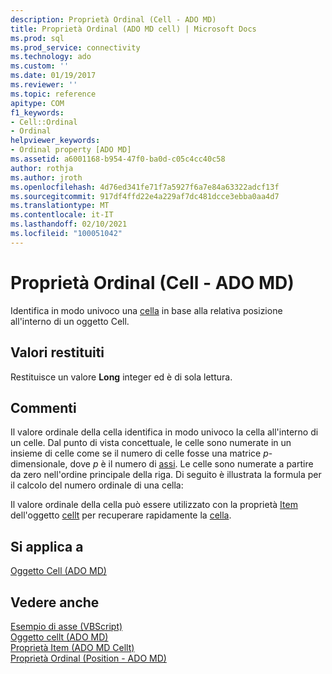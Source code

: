 ```yaml
---
description: Proprietà Ordinal (Cell - ADO MD)
title: Proprietà Ordinal (ADO MD cell) | Microsoft Docs
ms.prod: sql
ms.prod_service: connectivity
ms.technology: ado
ms.custom: ''
ms.date: 01/19/2017
ms.reviewer: ''
ms.topic: reference
apitype: COM
f1_keywords:
- Cell::Ordinal
- Ordinal
helpviewer_keywords:
- Ordinal property [ADO MD]
ms.assetid: a6001168-b954-47f0-ba0d-c05c4cc40c58
author: rothja
ms.author: jroth
ms.openlocfilehash: 4d76ed341fe71f7a5927f6a7e84a63322adcf13f
ms.sourcegitcommit: 917df4ffd22e4a229af7dc481dcce3ebba0aa4d7
ms.translationtype: MT
ms.contentlocale: it-IT
ms.lasthandoff: 02/10/2021
ms.locfileid: "100051042"
---
```

# <a name="ordinal-property-ado-md-cell"></a>Proprietà Ordinal (Cell - ADO MD)
Identifica in modo univoco una [cella](./cell-object-ado-md.md) in base alla relativa posizione all'interno di un oggetto Cell.  
  
## <a name="return-values"></a>Valori restituiti  
 Restituisce un valore **Long** integer ed è di sola lettura.  
  
## <a name="remarks"></a>Commenti  
 Il valore ordinale della cella identifica in modo univoco la cella all'interno di un celle. Dal punto di vista concettuale, le celle sono numerate in un insieme di celle come se il numero di celle fosse una matrice *p*-dimensionale, dove *p* è il numero di [assi](./axes-collection-ado-md.md). Le celle sono numerate a partire da zero nell'ordine principale della riga. Di seguito è illustrata la formula per il calcolo del numero ordinale di una cella:  
  
 Il valore ordinale della cella può essere utilizzato con la proprietà [Item](./item-property-ado-md-cellset.md) dell'oggetto [cellt](./cellset-object-ado-md.md) per recuperare rapidamente la [cella](./cell-object-ado-md.md).  
  
## <a name="applies-to"></a>Si applica a  
 [Oggetto Cell (ADO MD)](./cell-object-ado-md.md)  
  
## <a name="see-also"></a>Vedere anche  
 [Esempio di asse (VBScript)](./axis-example-vbscript.md)   
 [Oggetto cellt (ADO MD)](./cellset-object-ado-md.md)   
 [Proprietà Item (ADO MD Cellt)](./item-property-ado-md-cellset.md)   
 [Proprietà Ordinal (Position - ADO MD)](./ordinal-property-ado-md-position.md)